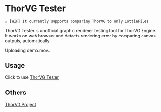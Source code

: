 # ThorVG Tester

```
⚠️ [WIP] It currently supports comparing ThorVG to only LottieFiles
```

ThorVG Tester is unofficial graphic renderer testing tool for ThorVG Engine. It works on web browser and detects rendering error by comparing canvas outputs, automatically.


Uploading demo.mov…


## Usage

Click to use [ThorVG Tester](https://thorvg-tester.vercel.app)

## Others

[ThorVG Project](https://github.com/thorvg/thorvg)
